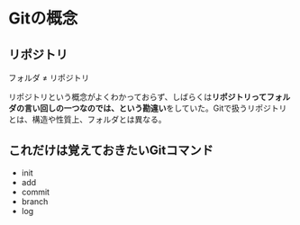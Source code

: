 # Gitの概念

## リポジトリ

フォルダ ≠ リポジトリ

リポジトリという概念がよくわかっておらず、しばらくは**リポジトリってフォルダの言い回しの一つなのでは、という勘違い**をしていた。Gitで扱うリポジトリとは、構造や性質上、フォルダとは異なる。

## これだけは覚えておきたいGitコマンド

* init
* add
* commit
* branch
* log
